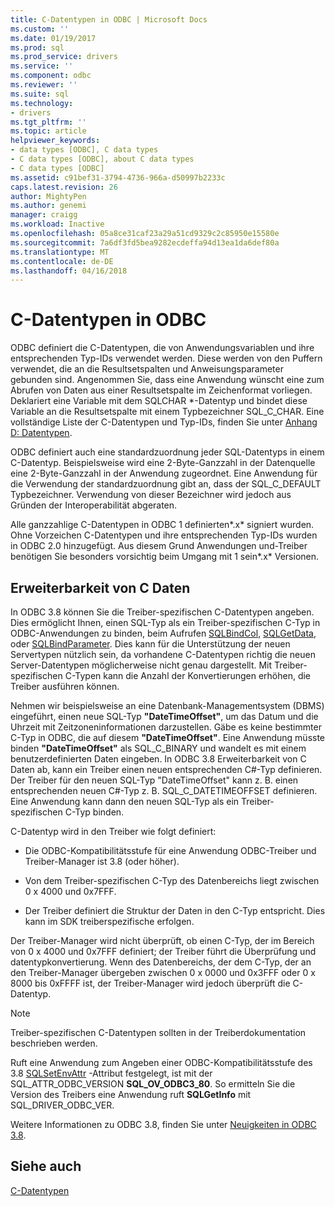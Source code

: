 ```yaml
---
title: C-Datentypen in ODBC | Microsoft Docs
ms.custom: ''
ms.date: 01/19/2017
ms.prod: sql
ms.prod_service: drivers
ms.service: ''
ms.component: odbc
ms.reviewer: ''
ms.suite: sql
ms.technology:
- drivers
ms.tgt_pltfrm: ''
ms.topic: article
helpviewer_keywords:
- data types [ODBC], C data types
- C data types [ODBC], about C data types
- C data types [ODBC]
ms.assetid: c91bef31-3794-4736-966a-d50997b2233c
caps.latest.revision: 26
author: MightyPen
ms.author: genemi
manager: craigg
ms.workload: Inactive
ms.openlocfilehash: 05a8ce31caf23a29a51cd9329c2c85950e15580e
ms.sourcegitcommit: 7a6df3fd5bea9282ecdeffa94d13ea1da6def80a
ms.translationtype: MT
ms.contentlocale: de-DE
ms.lasthandoff: 04/16/2018
---
```

# <a name="c-data-types-in-odbc"></a>C-Datentypen in ODBC
ODBC definiert die C-Datentypen, die von Anwendungsvariablen und ihre entsprechenden Typ-IDs verwendet werden. Diese werden von den Puffern verwendet, die an die Resultsetspalten und Anweisungsparameter gebunden sind. Angenommen Sie, dass eine Anwendung wünscht eine zum Abrufen von Daten aus einer Resultsetspalte im Zeichenformat vorliegen. Deklariert eine Variable mit dem SQLCHAR *-Datentyp und bindet diese Variable an die Resultsetspalte mit einem Typbezeichner SQL_C_CHAR. Eine vollständige Liste der C-Datentypen und Typ-IDs, finden Sie unter [Anhang D: Datentypen](../../../odbc/reference/appendixes/appendix-d-data-types.md).  
  
 ODBC definiert auch eine standardzuordnung jeder SQL-Datentyps in einem C-Datentyp. Beispielsweise wird eine 2-Byte-Ganzzahl in der Datenquelle eine 2-Byte-Ganzzahl in der Anwendung zugeordnet. Eine Anwendung für die Verwendung der standardzuordnung gibt an, dass der SQL_C_DEFAULT Typbezeichner. Verwendung von dieser Bezeichner wird jedoch aus Gründen der Interoperabilität abgeraten.  
  
 Alle ganzzahlige C-Datentypen in ODBC 1 definierten*.x* signiert wurden. Ohne Vorzeichen C-Datentypen und ihre entsprechenden Typ-IDs wurden in ODBC 2.0 hinzugefügt. Aus diesem Grund Anwendungen und-Treiber benötigen Sie besonders vorsichtig beim Umgang mit 1 sein*.x* Versionen.  
  
## <a name="c-data-type-extensibility"></a>Erweiterbarkeit von C Daten  
 In ODBC 3.8 können Sie die Treiber-spezifischen C-Datentypen angeben. Dies ermöglicht Ihnen, einen SQL-Typ als ein Treiber-spezifischen C-Typ in ODBC-Anwendungen zu binden, beim Aufrufen [SQLBindCol](../../../odbc/reference/syntax/sqlbindcol-function.md), [SQLGetData](../../../odbc/reference/syntax/sqlgetdata-function.md), oder [SQLBindParameter](../../../odbc/reference/syntax/sqlbindparameter-function.md). Dies kann für die Unterstützung der neuen Servertypen nützlich sein, da vorhandene C-Datentypen richtig die neuen Server-Datentypen möglicherweise nicht genau dargestellt. Mit Treiber-spezifischen C-Typen kann die Anzahl der Konvertierungen erhöhen, die Treiber ausführen können.  
  
 Nehmen wir beispielsweise an eine Datenbank-Managementsystem (DBMS) eingeführt, einen neue SQL-Typ **"DateTimeOffset"**, um das Datum und die Uhrzeit mit Zeitzoneninformationen darzustellen. Gäbe es keine bestimmter C-Typ in ODBC, die auf diesem **"DateTimeOffset"**. Eine Anwendung müsste binden **"DateTimeOffset"** als SQL_C_BINARY und wandelt es mit einem benutzerdefinierten Daten eingeben. In ODBC 3.8 Erweiterbarkeit von C Daten ab, kann ein Treiber einen neuen entsprechenden C#-Typ definieren. Der Treiber für den neuen SQL-Typ "DateTimeOffset" kann z. B. einen entsprechenden neuen C#-Typ z. B. SQL_C_DATETIMEOFFSET definieren. Eine Anwendung kann dann den neuen SQL-Typ als ein Treiber-spezifischen C-Typ binden.  
  
 C-Datentyp wird in den Treiber wie folgt definiert:  
  
-   Die ODBC-Kompatibilitätsstufe für eine Anwendung ODBC-Treiber und Treiber-Manager ist 3.8 (oder höher).  
  
-   Von dem Treiber-spezifischen C-Typ des Datenbereichs liegt zwischen 0 x 4000 und 0x7FFF.  
  
-   Der Treiber definiert die Struktur der Daten in den C-Typ entspricht.  Dies kann im SDK treiberspezifische erfolgen.  
  
 Der Treiber-Manager wird nicht überprüft, ob einen C-Typ, der im Bereich von 0 x 4000 und 0x7FFF definiert; der Treiber führt die Überprüfung und datentypkonvertierung. Wenn des Datenbereichs, der dem C-Typ, der an den Treiber-Manager übergeben zwischen 0 x 0000 und 0x3FFF oder 0 x 8000 bis 0xFFFF ist, der Treiber-Manager wird jedoch überprüft die C-Datentyp.  
  
> [!NOTE]  
>  Treiber-spezifischen C-Datentypen sollten in der Treiberdokumentation beschrieben werden.  
  
 Ruft eine Anwendung zum Angeben einer ODBC-Kompatibilitätsstufe des 3.8 [SQLSetEnvAttr](../../../odbc/reference/syntax/sqlsetenvattr-function.md) -Attribut festgelegt, ist mit der SQL_ATTR_ODBC_VERSION **SQL_OV_ODBC3_80**. So ermitteln Sie die Version des Treibers eine Anwendung ruft **SQLGetInfo** mit SQL_DRIVER_ODBC_VER.  
  
 Weitere Informationen zu ODBC 3.8, finden Sie unter [Neuigkeiten in ODBC 3.8](../../../odbc/reference/what-s-new-in-odbc-3-8.md).  
  
## <a name="see-also"></a>Siehe auch  
 [C-Datentypen](../../../odbc/reference/appendixes/c-data-types.md)
